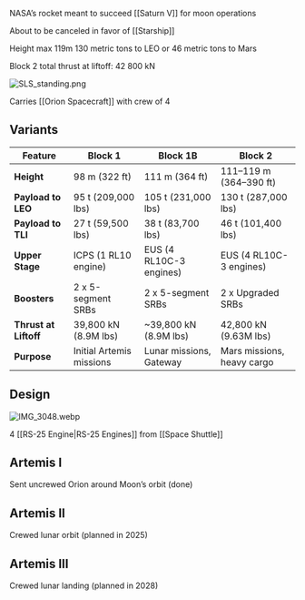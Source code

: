 NASA’s rocket meant to succeed [[Saturn V]] for moon operations

About to be canceled in favor of [[Starship]]

Height max 119m
130 metric tons to LEO or 46 metric tons to Mars

Block 2 total thrust at liftoff: 42 800 kN

![SLS_standing.png](sls_standing.png)

Carries [[Orion Spacecraft]] with crew of 4

## Variants

| **Feature**           | **Block 1**                | **Block 1B**                | **Block 2**                 |
|------------------------|----------------------------|-----------------------------|-----------------------------|
| **Height**            | 98 m (322 ft)             | 111 m (364 ft)             | 111–119 m (364–390 ft)     |
| **Payload to LEO**    | 95 t (209,000 lbs)        | 105 t (231,000 lbs)        | 130 t (287,000 lbs)        |
| **Payload to TLI**    | 27 t (59,500 lbs)         | 38 t (83,700 lbs)          | 46 t (101,400 lbs)         |
| **Upper Stage**       | ICPS (1 RL10 engine)      | EUS (4 RL10C-3 engines)    | EUS (4 RL10C-3 engines)    |
| **Boosters**          | 2 x 5-segment SRBs        | 2 x 5-segment SRBs         | 2 x Upgraded SRBs          |
| **Thrust at Liftoff** | 39,800 kN (8.9M lbs)      | ~39,800 kN (8.9M lbs)      | 42,800 kN (9.63M lbs)      |
| **Purpose**           | Initial Artemis missions  | Lunar missions, Gateway    | Mars missions, heavy cargo

## Design

![IMG_3048.webp](img_3048.webp)

4 [[RS-25 Engine|RS-25 Engines]] from [[Space Shuttle]]

## Artemis I

Sent uncrewed Orion around Moon’s orbit (done)

## Artemis II

Crewed lunar orbit (planned in 2025)

## Artemis III

Crewed lunar landing (planned in 2028)
